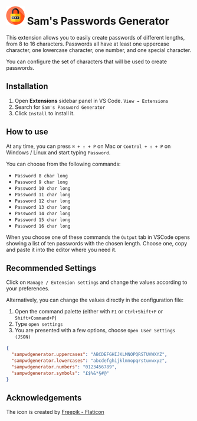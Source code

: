 # <img src="icon.png" alt="package icon" width="50px"/> Sam's Passwords Generator

This extension allows you to easily create passwords of different lengths, from
8 to 16 characters. Passwords all have at least one uppercase character, one
lowercase character, one number, and one special character.

You can configure the set of characters that will be used to create passwords.

## Installation

1. Open **Extensions** sidebar panel in VS Code. `View → Extensions`
2. Search for `Sam's Password Generator`
3. Click `Install` to install it.

## How to use

At any time, you can press `⌘ + ⇧ + P` on Mac or `Control + ⇧ + P` on Windows /
Linux and start typing `Password`.

You can choose from the following commands:

- `Password 8 char long`
- `Password 9 char long`
- `Password 10 char long`
- `Password 11 char long`
- `Password 12 char long`
- `Password 13 char long`
- `Password 14 char long`
- `Password 15 char long`
- `Password 16 char long`

When you choose one of these commands the `Output` tab in VSCode opens showing a
list of ten passwords with the chosen length. Choose one, copy and paste it into
the editor where you need it.

## Recommended Settings

Click on `Manage / Extension settings` and change the values ​​according to your
preferences.

Alternatively, you can change the values ​​directly in the configuration file:

1. Open the command palette (either with `F1` or `Ctrl+Shift+P` or
   `Shift+Command+P`)
2. Type `open settings`
3. You are presented with a few options, choose `Open User Settings (JSON)`

```json
{
  "sampwdgenerator.uppercases": "ABCDEFGHIJKLMNOPQRSTUVWXYZ",
  "sampwdgenerator.lowercases": "abcdefghijklmnopqrstuvwxyz",
  "sampwdgenerator.numbers": "0123456789",
  "sampwdgenerator.symbols": "£$%&*§#@"
}
```

## Acknowledgements

The icon is created by [Freepik - Flaticon](https://www.flaticon.com)
